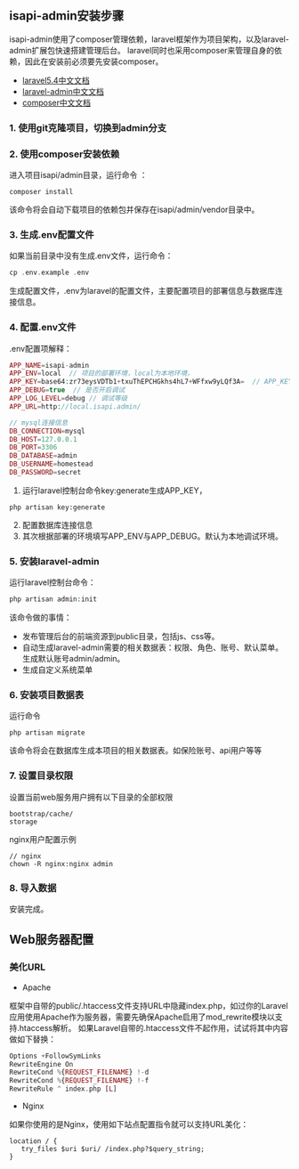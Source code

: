 ## isapi-admin安装步骤

isapi-admin使用了composer管理依赖，laravel框架作为项目架构，以及laravel-admin扩展包快速搭建管理后台。
laravel同时也采用composer来管理自身的依赖，因此在安装前必须要先安装composer。
- [laravel5.4中文文档](http://laravelacademy.org/laravel-docs-5_4)
- [laravel-admin中文文档](http://z-song.github.io/laravel-admin/#/zh/)
- [composer中文文档](http://docs.phpcomposer.com/)


### 1.  使用git克隆项目，切换到admin分支

### 2.  使用composer安装依赖

进入项目isapi/admin目录，运行命令 ：

```
composer install
```

该命令将会自动下载项目的依赖包并保存在isapi/admin/vendor目录中。

### 3.  生成.env配置文件

如果当前目录中没有生成.env文件，运行命令：

```php
cp .env.example .env
```

生成配置文件，.env为laravel的配置文件，主要配置项目的部署信息与数据库连接信息。

### 4.  配置.env文件

.env配置项解释：

```php
APP_NAME=isapi-admin
APP_ENV=local  // 项目的部署环境，local为本地环境，
APP_KEY=base64:zr73eysVDTb1+txuThEPCHGkhs4hL7+WFfxw9yLQf3A=  // APP_KEY
APP_DEBUG=true  // 是否开启调试
APP_LOG_LEVEL=debug // 调试等级
APP_URL=http://local.isapi.admin/

// mysql连接信息
DB_CONNECTION=mysql
DB_HOST=127.0.0.1
DB_PORT=3306
DB_DATABASE=admin
DB_USERNAME=homestead
DB_PASSWORD=secret
```

1.  运行laravel控制台命令key:generate生成APP_KEY，

```
php artisan key:generate
```

2.  配置数据库连接信息
3.  其次根据部署的环境填写APP_ENV与APP_DEBUG。默认为本地调试环境。

### 5.  安装laravel-admin

运行laravel控制台命令：

```php
php artisan admin:init
```

该命令做的事情：

- 发布管理后台的前端资源到public目录，包括js、css等。
- 自动生成laravel-admin需要的相关数据表：权限、角色、账号、默认菜单。生成默认账号admin/admin。
- 生成自定义系统菜单

### 6.  安装项目数据表
运行命令

```
php artisan migrate
```

该命令将会在数据库生成本项目的相关数据表。如保险账号、api用户等等

### 7.  设置目录权限

设置当前web服务用户拥有以下目录的全部权限
```
bootstrap/cache/
storage
```
nginx用户配置示例

```
// nginx
chown -R nginx:nginx admin
```

### 8.  导入数据

安装完成。

## Web服务器配置

### 美化URL

- Apache

框架中自带的public/.htaccess文件支持URL中隐藏index.php，如过你的Laravel应用使用Apache作为服务器，需要先确保Apache启用了mod_rewrite模块以支持.htaccess解析。
如果Laravel自带的.htaccess文件不起作用，试试将其中内容做如下替换：

```php
Options +FollowSymLinks
RewriteEngine On
RewriteCond %{REQUEST_FILENAME} !-d 
RewriteCond %{REQUEST_FILENAME} !-f 
RewriteRule ^ index.php [L] 
```
   
- Nginx
   
如果你使用的是Nginx，使用如下站点配置指令就可以支持URL美化：

```
location / {
   try_files $uri $uri/ /index.php?$query_string;
}
```






